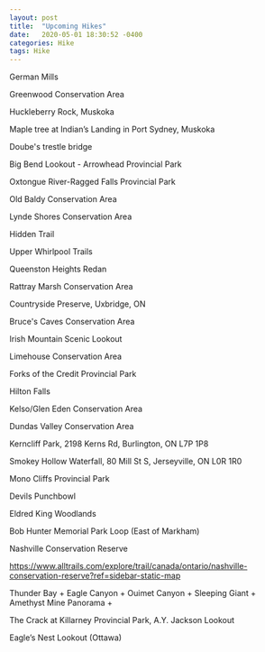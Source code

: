 ```yaml
---
layout: post
title:  "Upcoming Hikes"
date:   2020-05-01 18:30:52 -0400
categories: Hike
tags: Hike
---
```


German Mills

Greenwood Conservation Area

Huckleberry Rock, Muskoka

Maple tree at Indian’s Landing in Port Sydney, Muskoka

Doube's trestle bridge

Big Bend Lookout - Arrowhead Provincial Park

Oxtongue River-Ragged Falls Provincial Park

Old Baldy Conservation Area

Lynde Shores Conservation Area

Hidden Trail

Upper Whirlpool Trails

Queenston Heights Redan

Rattray Marsh Conservation Area

Countryside Preserve, Uxbridge, ON

Bruce's Caves Conservation Area

Irish Mountain Scenic Lookout

Limehouse Conservation Area

Forks of the Credit Provincial Park

Hilton Falls

Kelso/Glen Eden Conservation Area

Dundas Valley Conservation Area

Kerncliff Park, 2198 Kerns Rd, Burlington, ON L7P 1P8

Smokey Hollow Waterfall, 80 Mill St S, Jerseyville, ON L0R 1R0

Mono Cliffs Provincial Park

Devils Punchbowl

Eldred King Woodlands

Bob Hunter Memorial Park Loop (East of Markham)

Nashville Conservation Reserve

https://www.alltrails.com/explore/trail/canada/ontario/nashville-conservation-reserve?ref=sidebar-static-map

Thunder Bay + Eagle Canyon + Ouimet Canyon + Sleeping Giant + Amethyst Mine Panorama + 

The Crack at Killarney Provincial Park, A.Y. Jackson Lookout

Eagle’s Nest Lookout (Ottawa)
